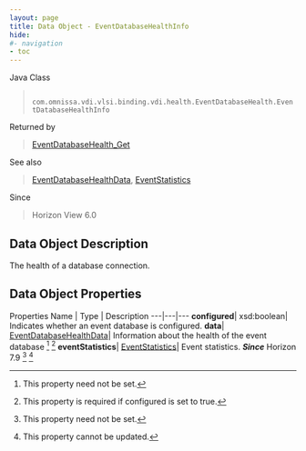 ```yaml
---
layout: page
title: Data Object - EventDatabaseHealthInfo
hide:
#- navigation
- toc
---
```






Java Class
> ` com.omnissa.vdi.vlsi.binding.vdi.health.EventDatabaseHealth.EventDatabaseHealthInfo`

Returned by
> [EventDatabaseHealth_Get](vdi.health.EventDatabaseHealth.md#get)

See also
> [EventDatabaseHealthData](vdi.health.EventDatabaseHealth.EventDatabaseHealthData.md), [EventStatistics](vdi.health.EventDatabaseHealth.EventStatistics.md)

Since
> Horizon View 6.0


## Data Object Description

The health of a database connection.

## Data Object Properties
Properties
Name |  Type |  Description
---|---|---
**configured**|  xsd:boolean|  Indicates whether an event database is configured.
**data**| [EventDatabaseHealthData](vdi.health.EventDatabaseHealth.EventDatabaseHealthData.md)|  Information about the health of the event database [^1] [^192]
**eventStatistics**| [EventStatistics](vdi.health.EventDatabaseHealth.EventStatistics.md)|  Event statistics.  **_Since_** Horizon 7.9 [^1] [^2]


 


[^1]: This property need not be set.
[^2]: This property cannot be updated.
[^192]: This property is required if configured is set to true.